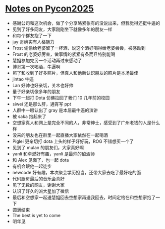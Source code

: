 # [Notes on Pycon2025](https://github.com/yihong0618/gitblog/issues/327)

- 感谢公司和这次机会，做了个分享略紧张有的没说出来，但我觉得还挺牛逼的
- 见到了好多网友，大家刚刚坐下就像多年的朋友一样
- 和每个群友抱了一下
- jay 哥确实有人格魅力
- Frost 偷偷给老婆留了一杯酒，说这个酒好喝得给老婆尝尝，被感动到
- Frost 的老婆好厉害，做事情的紧紧有条而且特别能喝
- 慧姐参加完另一个活动再过来感动了
- 博哥第一次喝酒，牛逼啊
- 照了和收到了好多照片，但真人和他新认识朋友的照片是本场最佳
- jintao 牛逼
- Lan 好帅也好亲切，关木也好帅
- 量子好亲切像多年的朋友
- 下午一起打 Dota 仿佛拉回了我们 10 几年前的校园
- siwei 还是那么肝，通宵写 ppt
- 人群中一眼认出了 gray 是本届最牛逼的演讲
- 被 saka 抱起来了
- 空想家真人和网上是完全不同的人，非常绅士，感受到了广州老钱的人是什么样
- 没来的朋友也在群里一起直播大家依然在一起喝酒
- Piglei 更亲切打 dota 上头的样子好好玩，ROG 不错想买一个了
- 见到了 mulan 的朋友们，大家真好啊
- yanli 和卓燃好有趣，yanli 是最帅的酿酒师
- 和 Alex 见面了，也一起 dota
- 有机会跟他一起徒步
- newcode 好有趣，本次聚会学历担当，还带大家去吃了最好吃的面
- 代码厨房最后的音乐会真好
- 见了无数的网友，谢谢大家
- 认识了好久的派大星加了微信
- 最后和空想家一起送慧姐回去空想家再送我回去，时间定格在和空想家抱了一下
- 圆满结束
- The best is yet to come
- 明年见